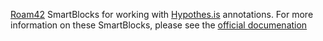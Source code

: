 [Roam42](https://roam42.com) SmartBlocks for working with [Hypothes.is](https://hypothes.is) annotations. For more information on these SmartBlocks, please see the [official documenation](https://roamresearch.com/#/app/roamhacker/page/sbLVGfgDI)